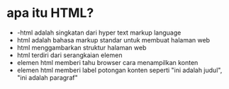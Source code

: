 <h1>apa itu HTML?</h1>

<ul>
    <li>-html adalah singkatan dari hyper text markup language</li>
    <li>html adalah bahasa markup standar untuk membuat halaman web</li>
    <li>html menggambarkan struktur halaman web</li>
    <li>html terdiri dari serangkaian elemen</li>
    <li>elemen html memberi tahu browser cara menampilkan konten</li>
    <li>elemen html memberi label potongan konten seperti "ini adalah judul", "ini adalah paragraf"</li>
</ul>
